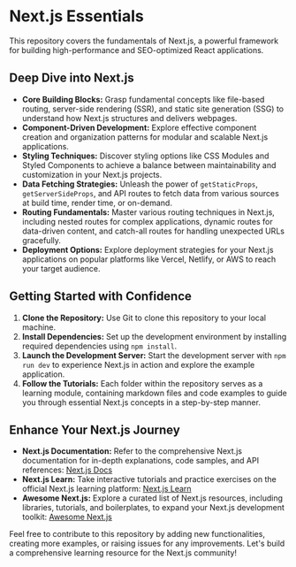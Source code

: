 # Next.js Essentials

This repository covers the fundamentals of Next.js, a powerful framework for building high-performance and SEO-optimized React applications.

## Deep Dive into Next.js

* **Core Building Blocks:** Grasp fundamental concepts like file-based routing, server-side rendering (SSR), and static site generation (SSG) to understand how Next.js structures and delivers webpages.
* **Component-Driven Development:** Explore effective component creation and organization patterns for modular and scalable Next.js applications.
* **Styling Techniques:** Discover styling options like CSS Modules and Styled Components to achieve a balance between maintainability and customization in your Next.js projects.
* **Data Fetching Strategies:** Unleash the power of `getStaticProps`, `getServerSideProps`, and API routes to fetch data from various sources at build time, render time, or on-demand.
* **Routing Fundamentals:** Master various routing techniques in Next.js, including nested routes for complex applications, dynamic routes for data-driven content, and catch-all routes for handling unexpected URLs gracefully.
* **Deployment Options:** Explore deployment strategies for your Next.js applications on popular platforms like Vercel, Netlify, or AWS to reach your target audience.

## Getting Started with Confidence

1. **Clone the Repository:** Use Git to clone this repository to your local machine.
2. **Install Dependencies:** Set up the development environment by installing required dependencies using `npm install`.
3. **Launch the Development Server:** Start the development server with `npm run dev` to experience Next.js in action and explore the example application.
4. **Follow the Tutorials:** Each folder within the repository serves as a learning module, containing markdown files and code examples to guide you through essential Next.js concepts in a step-by-step manner.

## Enhance Your Next.js Journey

* **Next.js Documentation:** Refer to the comprehensive Next.js documentation for in-depth explanations, code samples, and API references: [Next.js Docs](https://nextjs.org/docs)
* **Next.js Learn:** Take interactive tutorials and practice exercises on the official Next.js learning platform: [Next.js Learn](https://nextjs.org/learn)
* **Awesome Next.js:** Explore a curated list of Next.js resources, including libraries, tutorials, and boilerplates, to expand your Next.js development toolkit: [Awesome Next.js](https://github.com/unicodeveloper/awesome-nextjs)

Feel free to contribute to this repository by adding new functionalities, creating more examples, or raising issues for any improvements. Let's build a comprehensive learning resource for the Next.js community!

